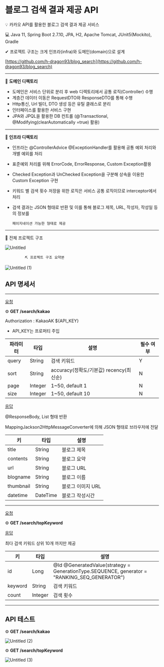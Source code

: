 # 블로그 검색 결과 제공 API

💡 카카오 API를 활용한 블로그 검색 결과 제공 서비스

💻 Java 11, Spring Boot 2.7.10, JPA, H2, Apache Tomcat, JUnit5(Mockito), Gradle                                

✔ 프로젝트 구조는 크게 인프라(infra)와 도메인(domain)으로 설계

[https://github.com/h-dragon93/blog_search](https://github.com/h-dragon93/blog_search)

---

🔑 **도메인 디렉토리**

- 도메인은 서비스 단위로 분리 후 web 디렉토리에서 공통 로직(Controller) 수행
- 계층간 데이터 이동은 RequestDTO와 ResponseDTO를 통해 수행
- Http통신, Url 빌더, DTO 생성 등은 유틸 클래스로 분리
- 인터페이스를 활용한 서비스 구현
- JPA와 JPQL을 활용한 DB 컨트롤 (@Transactional, @Modifying(clearAutomatically =true) 활용)

---

🔑 **인프라 디렉토리**

- 인프라는 @ControllerAdvice @ExceptionHandler를 활용해 공통 예외 처리와 개별 예외를 처리
- 표준예외 처리를 위해 ErrorCode, ErrorResponse, Custom Exception활용
- Checked Exception과 UnChecked Exception을 구분해 상속을 이용한 Custom Exception 구현
- 키워드 별 검색 횟수 저장을 위한 로직은 서비스 공통 로직이므로 interceptor에서 처리
- 검색 결과는 JSON 형태로 반환 및 이를 통해 블로그 제목, URL, 작성자, 작성일 등의 정보를

      페이지네이션 가능한 형태로 제공

---

📃 전체 프로젝트 구조

![Untitled](https://user-images.githubusercontent.com/34955578/226884133-64f51829-2d1b-4682-a680-5ed2ac9c3ada.png)



             ⛏ 프로젝트 구조 요약본
![Untitled (1)](https://user-images.githubusercontent.com/34955578/226884436-8e78daed-616f-4da7-8779-46ea8745a0b8.png)

## API 명세서

---

[요청](https://www.notion.so/336d8c5ab4dc4e8482e3e3acb6a46379)

⚙ **GET /search/kakao**

Authorization : KakaoAK ${API_KEY}

   * API_KEY는 프로퍼티 주입

| 파라미터 | 타입 | 설명 | 필수 여부 |
| --- | --- | --- | --- |
| query | String | 검색 키워드 | Y |
| sort | String | accuracy(정확도/기본값)  recency(최신순) | N |
| page | Integer | 1~50, default 1 | N |
| size | Integer | 1~50, default 10 | N |

[응답](https://www.notion.so/b981ad2816444048b17d3672d47f6dd2)

@ResponseBody, List<T> 형태 반환

MappingJackson2HttpMessageConverter에 의해 JSON 형태로 브라우저에 전달

| 키 | 타입 | 설명 |
| --- | --- | --- |
| title | String | 블로그 제목 |
| contents | String | 블로그 요약 |
| url | String | 블로그 URL |
| blogname | String | 블로그 이름 |
| thumbnail | String | 블로그 이미지 URL |
| datetime | DateTime | 블로그 작성시간 |

---

[요청](https://www.notion.so/aa9638b9b73e426d846145f2f77da082)

⚙ **GET /search/topKeyword**

[응답](https://www.notion.so/dcca14b35f2c49e6b8093784cd00efff)

최다 검색 키워드 상위 10개 까지만 제공

| 키 | 타입 | 설명 |
| --- | --- | --- |
| id | Long | @Id @GeneratedValue(strategy = GenerationType.SEQUENCE, generator = "RANKING_SEQ_GENERATOR")  |
| keyword | String | 검색 키워드 |
| count | Integer | 검색 횟수 |

---

## API 테스트

⚙ **GET /search/kakao**

![Untitled (2)](https://user-images.githubusercontent.com/34955578/226884917-6899bbf3-8f50-481b-9981-a0e9964662b1.png)

⚙ **GET /search/topKeyword**

![Untitled (3)](https://user-images.githubusercontent.com/34955578/226884956-37d03a62-614c-4a76-80ef-8099bc0455b3.png)
